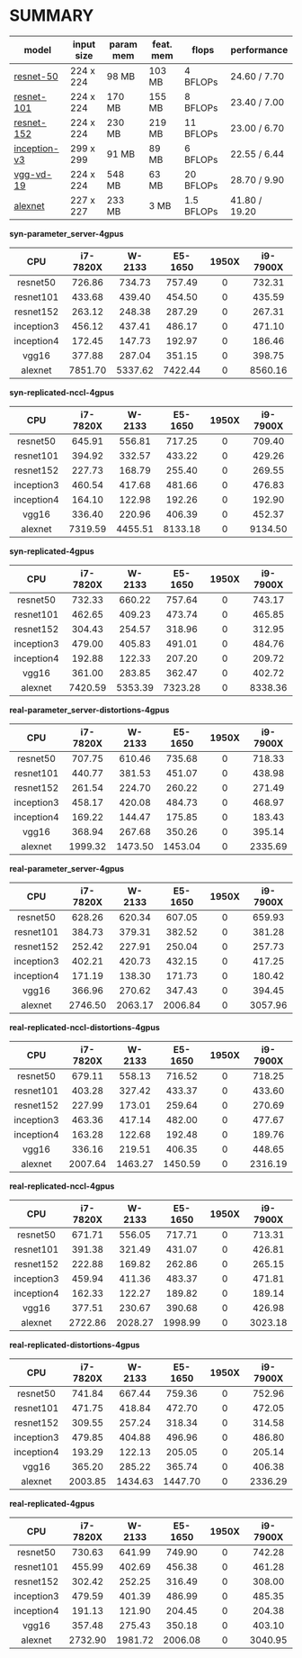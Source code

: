 SUMMARY
===
| model | input size | param mem | feat. mem | flops | performance |
|-------|------------|--------------|----------------|-------|-------------|
| [resnet-50](reports/resnet-50.md) | 224 x 224 | 98 MB | 103 MB | 4 BFLOPs | 24.60 / 7.70 |
| [resnet-101](reports/resnet-101.md) | 224 x 224 | 170 MB | 155 MB | 8 BFLOPs | 23.40 / 7.00 |
| [resnet-152](reports/resnet-152.md) | 224 x 224 | 230 MB | 219 MB | 11 BFLOPs | 23.00 / 6.70 |
| [inception-v3](reports/inception-v3.md) | 299 x 299 | 91 MB | 89 MB | 6 BFLOPs | 22.55 / 6.44 |
| [vgg-vd-19](reports/vgg-vd-19.md) | 224 x 224 | 548 MB | 63 MB | 20 BFLOPs | 28.70 / 9.90 |
| [alexnet](reports/alexnet.md) | 227 x 227 | 233 MB | 3 MB | 1.5 BFLOPs | 41.80 / 19.20 |


**syn-parameter_server-4gpus**

CPU | i7-7820X | W-2133 | E5-1650 | 1950X | i9-7900X |
:------:|:------:|:------:|:------:|:------:|:------:|
resnet50 |726.86 |734.73 |757.49 |0 |732.31 |
resnet101 |433.68 |439.40 |454.50 |0 |435.59 |
resnet152 |263.12 |248.38 |287.29 |0 |267.31 |
inception3 |456.12 |437.41 |486.17 |0 |471.10 |
inception4 |172.45 |147.73 |192.97 |0 |186.46 |
vgg16 |377.88 |287.04 |351.15 |0 |398.75 |
alexnet |7851.70 |5337.62 |7422.44 |0 |8560.16 |


**syn-replicated-nccl-4gpus**

CPU | i7-7820X | W-2133 | E5-1650 | 1950X | i9-7900X |
:------:|:------:|:------:|:------:|:------:|:------:|
resnet50 |645.91 |556.81 |717.25 |0 |709.40 |
resnet101 |394.92 |332.57 |433.22 |0 |429.26 |
resnet152 |227.73 |168.79 |255.40 |0 |269.55 |
inception3 |460.54 |417.68 |481.66 |0 |476.83 |
inception4 |164.10 |122.98 |192.26 |0 |192.90 |
vgg16 |336.40 |220.96 |406.39 |0 |452.37 |
alexnet |7319.59 |4455.51 |8133.18 |0 |9134.50 |


**syn-replicated-4gpus**

CPU | i7-7820X | W-2133 | E5-1650 | 1950X | i9-7900X |
:------:|:------:|:------:|:------:|:------:|:------:|
resnet50 |732.33 |660.22 |757.64 |0 |743.17 |
resnet101 |462.65 |409.23 |473.74 |0 |465.85 |
resnet152 |304.43 |254.57 |318.96 |0 |312.95 |
inception3 |479.00 |405.83 |491.01 |0 |484.76 |
inception4 |192.88 |122.33 |207.20 |0 |209.72 |
vgg16 |361.00 |283.85 |362.47 |0 |402.72 |
alexnet |7420.59 |5353.39 |7323.28 |0 |8338.36 |


**real-parameter_server-distortions-4gpus**

CPU | i7-7820X | W-2133 | E5-1650 | 1950X | i9-7900X |
:------:|:------:|:------:|:------:|:------:|:------:|
resnet50 |707.75 |610.46 |735.68 |0 |718.33 |
resnet101 |440.77 |381.53 |451.07 |0 |438.98 |
resnet152 |261.54 |224.70 |260.22 |0 |271.49 |
inception3 |458.17 |420.08 |484.73 |0 |468.97 |
inception4 |169.22 |144.47 |175.85 |0 |183.43 |
vgg16 |368.94 |267.68 |350.26 |0 |395.14 |
alexnet |1999.32 |1473.50 |1453.04 |0 |2335.69 |


**real-parameter_server-4gpus**

CPU | i7-7820X | W-2133 | E5-1650 | 1950X | i9-7900X |
:------:|:------:|:------:|:------:|:------:|:------:|
resnet50 |628.26 |620.34 |607.05 |0 |659.93 |
resnet101 |384.73 |379.31 |382.52 |0 |381.28 |
resnet152 |252.42 |227.91 |250.04 |0 |257.73 |
inception3 |402.21 |420.73 |432.15 |0 |417.25 |
inception4 |171.19 |138.30 |171.73 |0 |180.42 |
vgg16 |366.96 |270.62 |347.43 |0 |394.45 |
alexnet |2746.50 |2063.17 |2006.84 |0 |3057.96 |


**real-replicated-nccl-distortions-4gpus**

CPU | i7-7820X | W-2133 | E5-1650 | 1950X | i9-7900X |
:------:|:------:|:------:|:------:|:------:|:------:|
resnet50 |679.11 |558.13 |716.52 |0 |718.25 |
resnet101 |403.28 |327.42 |433.37 |0 |433.60 |
resnet152 |227.99 |173.01 |259.64 |0 |270.69 |
inception3 |463.36 |417.14 |482.00 |0 |477.67 |
inception4 |163.28 |122.68 |192.48 |0 |189.76 |
vgg16 |336.16 |219.51 |406.35 |0 |448.65 |
alexnet |2007.64 |1463.27 |1450.59 |0 |2316.19 |


**real-replicated-nccl-4gpus**

CPU | i7-7820X | W-2133 | E5-1650 | 1950X | i9-7900X |
:------:|:------:|:------:|:------:|:------:|:------:|
resnet50 |671.71 |556.05 |717.71 |0 |713.31 |
resnet101 |391.38 |321.49 |431.07 |0 |426.81 |
resnet152 |222.88 |169.82 |262.86 |0 |265.15 |
inception3 |459.94 |411.36 |483.37 |0 |471.81 |
inception4 |162.33 |122.27 |189.82 |0 |189.14 |
vgg16 |377.51 |230.67 |390.68 |0 |426.98 |
alexnet |2722.86 |2028.27 |1998.99 |0 |3023.18 |


**real-replicated-distortions-4gpus**

CPU | i7-7820X | W-2133 | E5-1650 | 1950X | i9-7900X |
:------:|:------:|:------:|:------:|:------:|:------:|
resnet50 |741.84 |667.44 |759.36 |0 |752.96 |
resnet101 |471.75 |418.84 |472.70 |0 |472.05 |
resnet152 |309.55 |257.24 |318.34 |0 |314.58 |
inception3 |479.85 |404.88 |496.96 |0 |486.80 |
inception4 |193.29 |122.13 |205.05 |0 |205.14 |
vgg16 |365.20 |285.22 |365.74 |0 |406.38 |
alexnet |2003.85 |1434.63 |1447.70 |0 |2336.29 |


**real-replicated-4gpus**

CPU | i7-7820X | W-2133 | E5-1650 | 1950X | i9-7900X |
:------:|:------:|:------:|:------:|:------:|:------:|
resnet50 |730.63 |641.99 |749.90 |0 |742.28 |
resnet101 |455.99 |402.69 |456.38 |0 |461.28 |
resnet152 |302.42 |252.25 |316.49 |0 |308.00 |
inception3 |479.59 |401.39 |486.99 |0 |485.35 |
inception4 |191.13 |121.90 |204.45 |0 |204.38 |
vgg16 |357.48 |275.43 |350.18 |0 |403.10 |
alexnet |2732.90 |1981.72 |2006.08 |0 |3040.95 |
